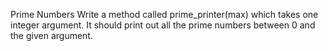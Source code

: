 Prime Numbers
Write a method called prime_printer(max) which takes one integer argument. It should print out all the prime numbers between 0 and the given argument.
